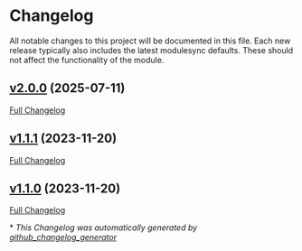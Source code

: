 # Changelog

All notable changes to this project will be documented in this file.
Each new release typically also includes the latest modulesync defaults.
These should not affect the functionality of the module.

## [v2.0.0](https://github.com/Toutzn/puppet-motd/tree/v2.0.0) (2025-07-11)

[Full Changelog](https://github.com/Toutzn/puppet-motd/compare/v1.1.1...v2.0.0)

## [v1.1.1](https://github.com/Toutzn/puppet-motd/tree/v1.1.1) (2023-11-20)

[Full Changelog](https://github.com/Toutzn/puppet-motd/compare/v1.1.0...v1.1.1)

## [v1.1.0](https://github.com/Toutzn/puppet-motd/tree/v1.1.0) (2023-11-20)

[Full Changelog](https://github.com/Toutzn/puppet-motd/compare/f22d10b61617a2c71bcbaaf6d4f9e8a0c3575815...v1.1.0)



\* *This Changelog was automatically generated by [github_changelog_generator](https://github.com/github-changelog-generator/github-changelog-generator)*
